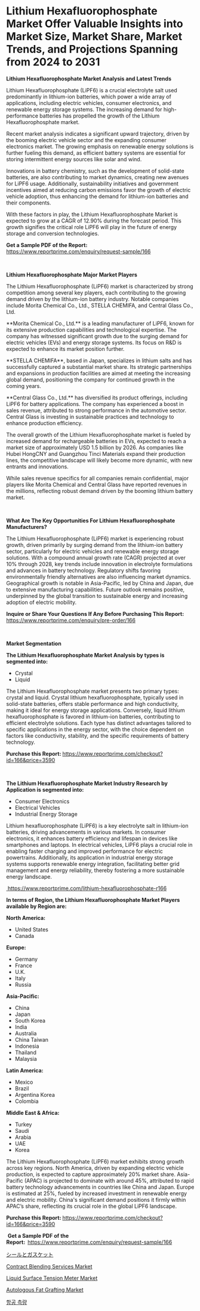 <p><h1>Lithium Hexafluorophosphate Market Offer Valuable Insights into Market Size, Market Share, Market Trends, and Projections Spanning from 2024 to 2031</h1></p><p><strong>Lithium Hexafluorophosphate Market Analysis and Latest Trends</strong></p>
<p><p>Lithium Hexafluorophosphate (LiPF6) is a crucial electrolyte salt used predominantly in lithium-ion batteries, which power a wide array of applications, including electric vehicles, consumer electronics, and renewable energy storage systems. The increasing demand for high-performance batteries has propelled the growth of the Lithium Hexafluorophosphate market.</p><p>Recent market analysis indicates a significant upward trajectory, driven by the booming electric vehicle sector and the expanding consumer electronics market. The growing emphasis on renewable energy solutions is further fueling this demand, as efficient battery systems are essential for storing intermittent energy sources like solar and wind. </p><p>Innovations in battery chemistry, such as the development of solid-state batteries, are also contributing to market dynamics, creating new avenues for LiPF6 usage. Additionally, sustainability initiatives and government incentives aimed at reducing carbon emissions favor the growth of electric vehicle adoption, thus enhancing the demand for lithium-ion batteries and their components.</p><p>With these factors in play, the Lithium Hexafluorophosphate Market is expected to grow at a CAGR of 12.90% during the forecast period. This growth signifies the critical role LiPF6 will play in the future of energy storage and conversion technologies.</p></p>
<p><strong>Get a Sample PDF of the Report:&nbsp;</strong> <a href="https://www.reportprime.com/enquiry/request-sample/166">https://www.reportprime.com/enquiry/request-sample/166</a></p>
<p>&nbsp;</p>
<p><strong>Lithium Hexafluorophosphate Major Market Players</strong></p>
<p><p>The Lithium Hexafluorophosphate (LiPF6) market is characterized by strong competition among several key players, each contributing to the growing demand driven by the lithium-ion battery industry. Notable companies include Morita Chemical Co., Ltd., STELLA CHEMIFA, and Central Glass Co., Ltd.</p><p>**Morita Chemical Co., Ltd.** is a leading manufacturer of LiPF6, known for its extensive production capabilities and technological expertise. The company has witnessed significant growth due to the surging demand for electric vehicles (EVs) and energy storage systems. Its focus on R&D is expected to enhance its market position further.</p><p>**STELLA CHEMIFA**, based in Japan, specializes in lithium salts and has successfully captured a substantial market share. Its strategic partnerships and expansions in production facilities are aimed at meeting the increasing global demand, positioning the company for continued growth in the coming years.</p><p>**Central Glass Co., Ltd.** has diversified its product offerings, including LiPF6 for battery applications. The company has experienced a boost in sales revenue, attributed to strong performance in the automotive sector. Central Glass is investing in sustainable practices and technology to enhance production efficiency.</p><p>The overall growth of the Lithium Hexafluorophosphate market is fueled by increased demand for rechargeable batteries in EVs, expected to reach a market size of approximately USD 1.5 billion by 2026. As companies like Hubei HongCNY and Guangzhou Tinci Materials expand their production lines, the competitive landscape will likely become more dynamic, with new entrants and innovations.</p><p>While sales revenue specifics for all companies remain confidential, major players like Morita Chemical and Central Glass have reported revenues in the millions, reflecting robust demand driven by the booming lithium battery market.</p></p>
<p>&nbsp;</p>
<p><strong>What Are The Key Opportunities For Lithium Hexafluorophosphate Manufacturers?</strong></p>
<p><p>The Lithium Hexafluorophosphate (LiPF6) market is experiencing robust growth, driven primarily by surging demand from the lithium-ion battery sector, particularly for electric vehicles and renewable energy storage solutions. With a compound annual growth rate (CAGR) projected at over 10% through 2028, key trends include innovation in electrolyte formulations and advances in battery technology. Regulatory shifts favoring environmentally friendly alternatives are also influencing market dynamics. Geographical growth is notable in Asia-Pacific, led by China and Japan, due to extensive manufacturing capabilities. Future outlook remains positive, underpinned by the global transition to sustainable energy and increasing adoption of electric mobility.</p></p>
<p><strong>Inquire or Share Your Questions If Any Before Purchasing This Report:</strong> <a href="https://www.reportprime.com/enquiry/pre-order/166">https://www.reportprime.com/enquiry/pre-order/166</a></p>
<p>&nbsp;</p>
<p><strong>Market Segmentation</strong></p>
<p><strong>The Lithium Hexafluorophosphate Market Analysis by types is segmented into:</strong></p>
<p><ul><li>Crystal</li><li>Liquid</li></ul></p>
<p><p>The Lithium Hexafluorophosphate market presents two primary types: crystal and liquid. Crystal lithium hexafluorophosphate, typically used in solid-state batteries, offers stable performance and high conductivity, making it ideal for energy storage applications. Conversely, liquid lithium hexafluorophosphate is favored in lithium-ion batteries, contributing to efficient electrolyte solutions. Each type has distinct advantages tailored to specific applications in the energy sector, with the choice dependent on factors like conductivity, stability, and the specific requirements of battery technology.</p></p>
<p><strong>Purchase this Report:&nbsp;</strong><a href="https://www.reportprime.com/checkout?id=166&price=3590">https://www.reportprime.com/checkout?id=166&price=3590</a></p>
<p>&nbsp;</p>
<p><strong>The Lithium Hexafluorophosphate Market Industry Research by Application is segmented into:</strong></p>
<p><ul><li>Consumer Electronics</li><li>Electrical Vehicles</li><li>Industrial Energy Storage</li></ul></p>
<p><p>Lithium hexafluorophosphate (LiPF6) is a key electrolyte salt in lithium-ion batteries, driving advancements in various markets. In consumer electronics, it enhances battery efficiency and lifespan in devices like smartphones and laptops. In electrical vehicles, LiPF6 plays a crucial role in enabling faster charging and improved performance for electric powertrains. Additionally, its application in industrial energy storage systems supports renewable energy integration, facilitating better grid management and energy reliability, thereby fostering a more sustainable energy landscape.</p></p>
<p><a href="https://www.reportprime.com/lithium-hexafluorophosphate-r166">&nbsp;https://www.reportprime.com/lithium-hexafluorophosphate-r166</a></p>
<p><strong>In terms of Region, the Lithium Hexafluorophosphate Market Players available by Region are:</strong></p>
<p>
    <p> <strong> North America: </strong>
        <ul>
            <li>United States</li>
            <li>Canada</li>
        </ul>
        </p> 
    <p> <strong> Europe: </strong>
        <ul>
            <li>Germany</li>
            <li>France</li>
            <li>U.K.</li>
            <li>Italy</li>
            <li>Russia</li>
        </ul>
        </p> 
    <p> <strong> Asia-Pacific: </strong>
        <ul>
            <li>China</li>
            <li>Japan</li>
            <li>South Korea</li>
            <li>India</li>
            <li>Australia</li>
            <li>China Taiwan</li>
            <li>Indonesia</li>
            <li>Thailand</li>
            <li>Malaysia</li>
        </ul>
        </p> 
    <p> <strong> Latin America: </strong>
        <ul>
            <li>Mexico</li>
            <li>Brazil</li>
            <li>Argentina Korea</li>
            <li>Colombia</li>
        </ul>
        </p> 
    <p> <strong> Middle East & Africa: </strong>
        <ul>
            <li>Turkey</li>
            <li>Saudi</li>
            <li>Arabia</li>
            <li>UAE</li>
            <li>Korea</li>
        </ul>
    </p>
    </p>
<p><p>The Lithium Hexafluorophosphate (LiPF6) market exhibits strong growth across key regions. North America, driven by expanding electric vehicle production, is expected to capture approximately 20% market share. Asia-Pacific (APAC) is projected to dominate with around 45%, attributed to rapid battery technology advancements in countries like China and Japan. Europe is estimated at 25%, fueled by increased investment in renewable energy and electric mobility. China's significant demand positions it firmly within APAC’s share, reflecting its crucial role in the global LiPF6 landscape.</p></p>
<p><strong>Purchase this Report: </strong><a href="https://www.reportprime.com/checkout?id=166&price=3590">https://www.reportprime.com/checkout?id=166&price=3590</a></p>
<p>&nbsp;<strong>Get a Sample PDF of the Report:&nbsp;&nbsp;</strong><a href="https://www.reportprime.com/enquiry/request-sample/166">https://www.reportprime.com/enquiry/request-sample/166</a></p>
<p><strong></strong></p>
<p><p><a href="https://medium.com/@jeannesawayn2023/%E3%82%B7%E3%83%BC%E3%83%AB%E3%81%A8%E3%82%AC%E3%82%B9%E3%82%B1%E3%83%83%E3%83%88%E3%81%AE%E5%B8%82%E5%A0%B4%E8%A6%8F%E6%A8%A1%E3%81%A8%E3%82%B7%E3%82%A7%E3%82%A2%E3%81%AE%E5%88%86%E6%9E%90-%E6%88%90%E9%95%B7%E3%83%88%E3%83%AC%E3%83%B3%E3%83%89%E3%81%A8%E4%BA%88%E6%B8%AC2024%E5%B9%B4-2031%E5%B9%B4-26298aab9327">シールとガスケット</a></p><p><a href="https://medium.com/@jordymiller63/future-of-contract-blending-services-market-global-market-forecast-and-market-trends-2024-2031-098a5fbe91e5">Contract Blending Services Market</a></p><p><a href="https://issuu.com/reportprime-2/docs/liquid-surface-tension-meter-market_9ce6fc8f817976">Liquid Surface Tension Meter Market</a></p><p><a href="https://medium.com/@lavernacole31/global-autologous-fat-grafting-market-trends-analysis-and-future-growth-prospects-2024-2031-edc0ddc97124">Autologous Fat Grafting Market</a></p><p><a href="https://medium.com/@nettieboyle25/%ED%95%AD%EA%B3%B5-%EC%A1%B0%EC%82%AC-%EC%8B%9C%EC%9E%A5-%ED%98%81%EB%AA%85-2024-2031-%ED%96%A5%ED%9B%84-10%EB%85%84%EC%9D%84-%ED%98%95%EC%84%B1%ED%95%98%EB%8A%94-%EC%8B%9C%EC%9E%A5-%EB%8F%99%ED%96%A5-bcf5acbe2463">항공 측량</a></p></p>